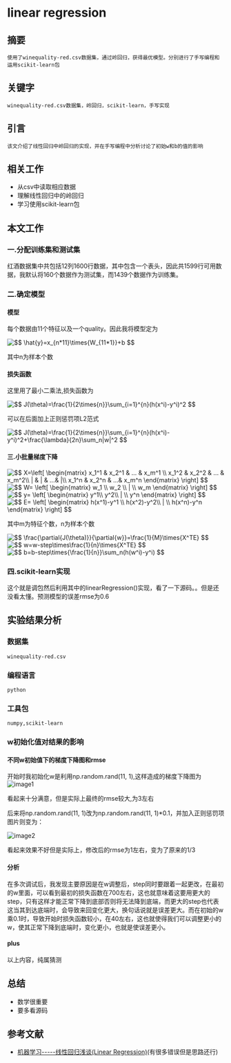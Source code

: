 # linear regression


## 摘要

    使用了winequality-red.csv数据集，通过岭回归，获得最优模型。分别进行了手写编程和运用scikit-learn包

## 关键字

    winequality-red.csv数据集，岭回归，scikit-learn，手写实现

## 引言

    该文介绍了线性回归中岭回归的实现，并在手写编程中分析讨论了初始w和b的值的影响

## 相关工作

- 从csv中读取相应数据
- 理解线性回归中的岭回归
- 学习使用scikit-learn包

## 本文工作

### 一.分配训练集和测试集

红酒数据集中共包括12列1600行数据，其中包含一个表头，因此共1599行可用数据，我默认将160个数据作为测试集，而1439个数据作为训练集。

### 二.确定模型

#### 模型

每个数据由11个特征以及一个quality。因此我将模型定为

<img src="https://latex.codecogs.com/gif.latex?$$&space;\hat{y}=x_{n*11}\times{W_{11*1}}&plus;b&space;$$" title="$$ \hat{y}=x_{n*11}\times{W_{11*1}}+b $$" />

其中n为样本个数

#### 损失函数

这里用了最小二乘法,损失函数为

<img src="https://latex.codecogs.com/gif.latex?$$&space;J(\theta)=\frac{1}{2\times{n}}\sum_{i=1}^{n}(h(x^i)-y^i)^2&space;$$" title="$$ J(\theta)=\frac{1}{2\times{n}}\sum_{i=1}^{n}(h(x^i)-y^i)^2 $$" />

可以在后面加上正则惩罚项L2范式

<img src="https://latex.codecogs.com/gif.latex?$$&space;J(\theta)=\frac{1}{2\times{n}}\sum_{i=1}^{n}(h(x^i)-y^i)^2&plus;\frac{\lambda}{2n}\sum_n|w|^2&space;$$" title="$$ J(\theta)=\frac{1}{2\times{n}}\sum_{i=1}^{n}(h(x^i)-y^i)^2+\frac{\lambda}{2n}\sum_n|w|^2 $$" />

#### 三.小批量梯度下降

<img src="https://latex.codecogs.com/gif.latex?$$&space;X=\left[&space;\begin{matrix}&space;x_1^1&space;&&space;x_2^1&space;&&space;...&space;&&space;x_m^1&space;\\&space;x_1^2&space;&&space;x_2^2&space;&&space;...&space;&&space;x_m^2\\&space;|&space;&&space;|&space;&&space;...&&space;|\\&space;x_1^n&space;&&space;x_2^n&space;&&space;...&&space;x_m^n&space;\end{matrix}&space;\right]&space;$$" title="$$ X=\left[ \begin{matrix} x_1^1 & x_2^1 & ... & x_m^1 \\ x_1^2 & x_2^2 & ... & x_m^2\\ | & | & ...& |\\ x_1^n & x_2^n & ...& x_m^n \end{matrix} \right] $$" />

<img src="https://latex.codecogs.com/gif.latex?$$&space;W=&space;\left[&space;\begin{matrix}&space;w_1&space;\\&space;w_2&space;\\&space;|&space;\\&space;w_m&space;\end{matrix}&space;\right]&space;$$" title="$$ W= \left[ \begin{matrix} w_1 \\ w_2 \\ | \\ w_m \end{matrix} \right] $$" />

<img src="https://latex.codecogs.com/gif.latex?$$&space;y=&space;\left[&space;\begin{matrix}&space;y^1\\&space;y^2\\&space;|&space;\\&space;y^n&space;\end{matrix}&space;\right]&space;$$" title="$$ y= \left[ \begin{matrix} y^1\\ y^2\\ | \\ y^n \end{matrix} \right] $$" />

<img src="https://latex.codecogs.com/gif.latex?$$&space;E=&space;\left[&space;\begin{matrix}&space;h(x^1)-y^1&space;\\&space;h(x^2)-y^2\\&space;|&space;\\&space;h(x^n)-y^n&space;\end{matrix}&space;\right]&space;$$" title="$$ E= \left[ \begin{matrix} h(x^1)-y^1 \\ h(x^2)-y^2\\ | \\ h(x^n)-y^n \end{matrix} \right] $$" />

其中m为特征个数，n为样本个数

<img src="https://latex.codecogs.com/gif.latex?$$&space;\frac{\partial{J(\theta)}}{\partial{w}}=\frac{1}{M}\times{X^TE}&space;$$" title="$$ \frac{\partial{J(\theta)}}{\partial{w}}=\frac{1}{M}\times{X^TE} $$" />

<img src="https://latex.codecogs.com/gif.latex?$$&space;w=w-step\times\frac{1}{n}\times{X^TE}&space;$$" title="$$ w=w-step\times\frac{1}{n}\times{X^TE} $$" />

<img src="https://latex.codecogs.com/gif.latex?$$&space;b=b-step\times{\frac{1}{n}}\sum_n(h(w^i)-y^i)&space;$$" title="$$ b=b-step\times{\frac{1}{n}}\sum_n(h(w^i)-y^i) $$" />

### 四.scikit-learn实现

这个就是调包然后利用其中的linearRegression()实现，看了一下源码。。但是还没看太懂。预测模型的误差rmse为0.6

## 实验结果分析

### 数据集

    winequality-red.csv

### 编程语言

    python

### 工具包

    numpy,scikit-learn

### w初始化值对结果的影响

#### 不同w初始值下的梯度下降图和rmse

开始时我初始化w是利用np.random.rand(11, 1),这样造成的梯度下降图为
![image1](https://raw.githubusercontent.com/dailybudushu/img/master/%E6%A2%AF%E5%BA%A6%E4%B8%8B%E9%99%8D1.png?token=ArRqPJynm1_T46HaXj-pdHTvbC6PhsXjks5cQsA4wA%3D%3D)

看起来十分满意，但是实际上最终的rmse较大,为3左右

后来将np.random.rand(11, 1)改为np.random.rand(11, 1)*0.1，并加入正则惩罚项图片则变为：

![image2](https://raw.githubusercontent.com/dailybudushu/img/master/%E6%A2%AF%E5%BA%A6%E4%B8%8B%E9%99%8D2.png?token=ArRqPGu9ezM9coS4jxLjszGPxE1Opjc-ks5cQsBLwA%3D%3D)

看起来效果不好但是实际上，修改后的rmse为1左右，变为了原来的1/3

#### 分析

在多次调试后，我发现主要原因是在w调整后，step同时要跟着一起更改，在最初的w里面，可以看到最初的损失函数在700左右，这也就意味着这要用更大的step，只有这样才能正常下降到底部否则将无法降到底端，而更大的step也代表这当其到达底端时，会导致来回变化更大，换句话说就是误差更大。而在初始的w乘0.1时，导致开始时损失函数较小，在40左右，这也就使得我们可以调整更小的w，使其正常下降到底端时，变化更小，也就是使误差更小。

#### plus

以上内容，纯属猜测

## 总结

- 数学很重要
- 要多看源码

## 参考文献

- [机器学习-----线性回归浅谈(Linear Regression)](https://www.cnblogs.com/GuoJiaSheng/p/3928160.html)(有很多错误但是思路还行)
